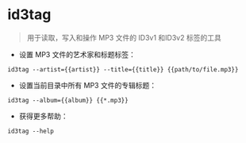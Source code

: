 # id3tag

> 用于读取，写入和操作 MP3 文件的 ID3v1 和ID3v2 标签的工具

- 设置 MP3 文件的艺术家和标题标签：

`id3tag --artist={{artist}} --title={{title}} {{path/to/file.mp3}}`

- 设置当前目录中所有 MP3 文件的专辑标题：

`id3tag --album={{album}} {{*.mp3}}`

- 获得更多帮助：

`id3tag --help`

[#]: contributors: ([潘潘])